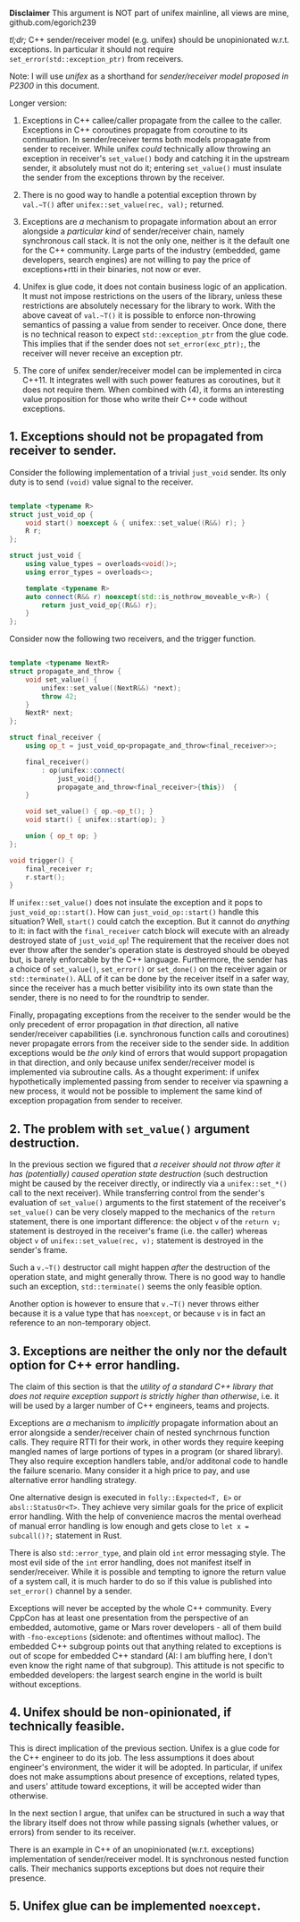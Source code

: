 **Disclaimer** This argument is NOT part of unifex mainline, all views are mine, github.com/egorich239

*tl;dr;* C++ sender/receiver model (e.g. unifex) should be unopinionated w.r.t. exceptions. 
In particular it should not require `set_error(std::exception_ptr)` from receivers.

Note: I will use _unifex_ as a shorthand for _sender/receiver model proposed in P2300_ in this document.

Longer version:

1. Exceptions in C++ callee/caller propagate from the callee to the caller.
Exceptions in C++ coroutines propagate from coroutine to its continuation. In sender/receiver terms
both models propagate from sender to receiver. While unifex _could_ technically allow throwing an
exception in receiver's `set_value()` body and catching it in the upstream sender, it absolutely must
not do it; entering `set_value()` must insulate the sender from the exceptions thrown by the receiver.

2. There is no good way to handle a potential exception thrown by `val.~T()` after `unifex::set_value(rec, val);` returned.

3. Exceptions are _a_ mechanism to propagate information about an error alongside a _particular kind_ of
sender/receiver chain, namely synchronous call stack. It is not the only one, neither is it the default one
for the C++ community. Large parts of the industry (embedded, game developers, search engines) are not 
willing to pay the price of exceptions+rtti in their binaries, not now or ever.

4. Unifex is glue code, it does not contain business logic of an application. It must not impose restrictions
on the users of the library, unless these restrictions are absolutely necessary for the library to work.
With the above caveat of `val.~T()` it is possible to enforce non-throwing semantics of passing a value from
sender to receiver. Once done, there is no technical reason to expect `std::exception_ptr` from the glue code.
This implies that if the sender does not `set_error(exc_ptr);`, the receiver will never receive an exception ptr.

5. The core of unifex sender/receiver model can be implemented in circa C++11. It integrates well with such
power features as coroutines, but it does not require them. When combined with (4), it forms an interesting
value proposition for those who write their C++ code without exceptions.


## 1. Exceptions should not be propagated from receiver to sender.

Consider the following implementation of a trivial `just_void` sender. Its only duty is to send `(void)` value
signal to the receiver.

```c++

template <typename R>
struct just_void_op {
	void start() noexcept & { unifex::set_value((R&&) r); }
	R r;
};

struct just_void {
	using value_types = overloads<void()>;
	using error_types = overloads<>;

	template <typename R>
	auto connect(R&& r) noexcept(std::is_nothrow_moveable_v<R>) {
		return just_void_op{(R&&) r};
	}
};

```

Consider now the following two receivers, and the trigger function.

```c++

template <typename NextR>
struct propagate_and_throw {
	void set_value() {
		unifex::set_value((NextR&&) *next);
		throw 42;
	}
	NextR* next;
};

struct final_receiver {
	using op_t = just_void_op<propagate_and_throw<final_receiver>>;

	final_receiver() 
		: op(unifex::connect(
			just_void{}, 
			propagate_and_throw<final_receiver>{this})  {
	}

	void set_value() { op.~op_t(); }
	void start() { unifex::start(op); }

	union { op_t op; }
};

void trigger() {
	final_receiver r;
	r.start();
}

```

If `unifex::set_value()` does not insulate the exception and it pops to `just_void_op::start()`.
How can `just_void_op::start()` handle this situation? Well, `start()` could catch the exception. 
But it cannot do _anything_ to it: in fact with the `final_receiver` catch block will execute with
an already destroyed state of `just_void_op`! The requirement that the receiver does not ever throw
after the sender's operation state is destroyed should be obeyed but, is barely enforcable by the 
C++ language. Furthermore, the sender has a choice of `set_value()`, `set_error()` or `set_done()` 
on the receiver again or `std::terminate()`. ALL of it can be done by the receiver itself in a safer
way, since the receiver has a much better visibility into its own state than the sender, there is no
need to for the roundtrip to sender.

Finally, propagating exceptions from the receiver to the sender would be the only precedent of error
propagation in _that_ direction, all native sender/receiver capabilities (i.e. synchronous function
calls and coroutines) never propagate errors from the receiver side to the sender side. In addition
exceptions would be _the only_ kind of errors that would support propagation in that direction, and
only because unifex sender/receiver model is implemented via subroutine calls. As a thought experiment:
if unifex hypothetically implemented passing from sender to receiver via spawning a new process, 
it would not be possible to implement the same kind of exception propagation from sender to receiver.

## 2. The problem with `set_value()` argument destruction. 

In the previous section we figured that _a receiver should not throw after it has (potentially) caused
operation state destruction_ (such destruction might be caused by the receiver directly, or indirectly
via a `unifex::set_*()` call to the next receiver). While transferring control from the sender's
evaluation of `set_value()` arguments to the first statement of the receiver's `set_value()` can be very
closely mapped to the mechanics of the `return` statement, there is one important difference: the object
`v` of the `return v;` statement is destroyed in the receiver's frame (i.e. the caller) whereas object
`v` of `unifex::set_value(rec, v);` statement is destroyed in the sender's frame.

Such a `v.~T()` destructor call might happen _after_ the destruction of the operation state, and might
generally throw. There is no good way to handle such an exception, `std::terminate()` seems the only
feasible option.

Another option is however to ensure that `v.~T()` never throws either because it is a value type that
has `noexcept`, or because `v` is in fact an reference to an non-temporary object.

## 3. Exceptions are neither the only nor the default option for C++ error handling.

The claim of this section is that the *utility of a standard C++ library that does not
require exception support is strictly higher than otherwise*, i.e. it will be used by
a larger number of C++ engineers, teams and projects.

Exceptions are _a_ mechanism to _implicitly_ propagate information about an error alongside a 
sender/receiver chain of nested synchrnous function calls. They require RTTI for their work, in other
words they require keeping mangled names of large portions of types in a program (or shared library).
They also require exception handlers table, and/or additonal code to handle the failure scenario.
Many consider it a high price to pay, and use alternative error handling strategy.

One alternative design is executed in `folly::Expected<T, E>` or `absl::StatusOr<T>`. They achieve very
similar goals for the price of explicit error handling. With the help of convenience macros the mental
overhead of manual error handling is low enough and gets close to `let x = subcall()?;` statement in Rust.

There is also `std::error_type`, and plain old `int` error messaging style. The most evil side of the `int`
error handling, does not manifest itself in sender/receiver. While it is possible and tempting to
ignore the return value of a system call, it is much harder to do so if this value is published into
`set_error()` channel by a sender.

Exceptions will never be accepted by the whole C++ community. Every CppCon has at least one presentation 
from the perspective of an embedded, automotive, game or Mars rover developers - all of them build with
`-fno-exceptions` (sidenote: and oftentimes without malloc). The embedded C++ subgroup points out that 
anything related to exceptions is out of scope for embedded C++ standard (AI: I am bluffing here, I don't
even know the right name of that subgroup). This attitude is not specific to embedded developers: the
largest search engine in the world is built without exceptions.

## 4. Unifex should be non-opinionated, if technically feasible.

This is direct implication of the previous section. Unifex is a glue code for the C++ engineer to do its
job. The less assumptions it does about engineer's environment, the wider it will be adopted. In particular,
if unifex does not make assumptions about presence of exceptions, related types, and users' attitude
toward exceptions, it will be accepted wider than otherwise.

In the next section I argue, that unifex can be structured in such a way that the library itself does not
throw while passing signals (whether values, or errors) from sender to its receiver.

There is an example in C++ of an unopinionated (w.r.t. exceptions) implementation of sender/receiver model.
It is synchronous nested function calls. Their mechanics supports exceptions but does not require
their presence.

## 5. Unifex glue can be implemented `noexcept`.

